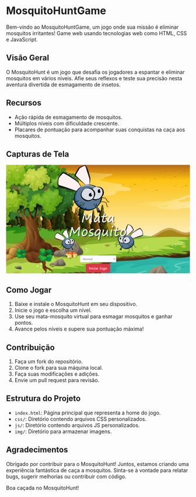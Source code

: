 # MosquitoHuntGame
Bem-vindo ao MosquitoHuntGame, um jogo onde sua missão é eliminar mosquitos irritantes! Game web usando tecnologias web como HTML, CSS e JavaScript. 

## Visão Geral

O MosquitoHunt é um jogo que desafia os jogadores a espantar e eliminar mosquitos em vários níveis. Afie seus reflexos e teste sua precisão nesta aventura divertida de esmagamento de insetos.

## Recursos

- Ação rápida de esmagamento de mosquitos.
- Múltiplos níveis com dificuldade crescente.
- Placares de pontuação para acompanhar suas conquistas na caça aos mosquitos.

## Capturas de Tela

![Jogabilidade do MosquitoHunt](img/screenshot.png)

## Como Jogar

1. Baixe e instale o MosquitoHunt em seu dispositivo.
2. Inicie o jogo e escolha um nível.
3. Use seu mata-mosquito virtual para esmagar mosquitos e ganhar pontos.
4. Avance pelos níveis e supere sua pontuação máxima!

## Contribuição

1. Faça um fork do repositório.
2. Clone o fork para sua máquina local.
3. Faça suas modificações e adições.
4. Envie um pull request para revisão.

## Estrutura do Projeto

- `index.html`: Página principal que representa a home do jogo.
- `css/`: Diretório contendo arquivos CSS personalizados.
- `js/`: Diretório contendo arquivos JS personalizados.
- `img/`: Diretório para armazenar imagens.

## Agradecimentos

Obrigado por contribuir para o MosquitoHunt! Juntos, estamos criando uma experiência fantástica de caça a mosquitos. Sinta-se à vontade para relatar bugs, sugerir melhorias ou contribuir com código.

Boa caçada no MosquitoHunt!

